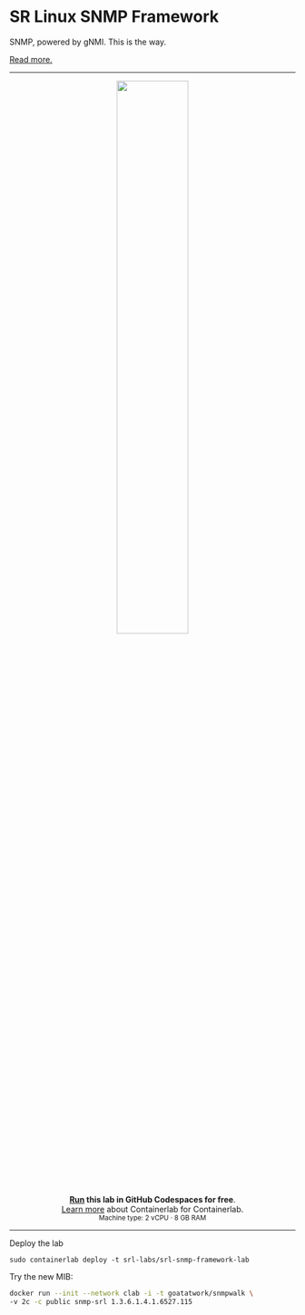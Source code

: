 # SR Linux SNMP Framework

SNMP, powered by gNMI. This is the way.

[Read more.](https://learn.srlinux.dev/snmp/snmp_framework/)

---
<div align=center markdown>
<a href="https://codespaces.new/srl-labs/srl-snmp-framework-lab?quickstart=1">
<img src="https://gitlab.com/rdodin/pics/-/wikis/uploads/d78a6f9f6869b3ac3c286928dd52fa08/run_in_codespaces-v1.svg?sanitize=true" style="width:50%"/></a>

**[Run](https://codespaces.new/srl-labs/srl-snmp-framework-lab?quickstart=1) this lab in GitHub Codespaces for free**.  
[Learn more](https://containerlab.dev/manual/codespaces) about Containerlab for Containerlab.  
<small>Machine type: 2 vCPU · 8 GB RAM</small>
</div>

---

Deploy the lab

```
sudo containerlab deploy -t srl-labs/srl-snmp-framework-lab
```

Try the new MIB:

```bash
docker run --init --network clab -i -t goatatwork/snmpwalk \
-v 2c -c public snmp-srl 1.3.6.1.4.1.6527.115
```

